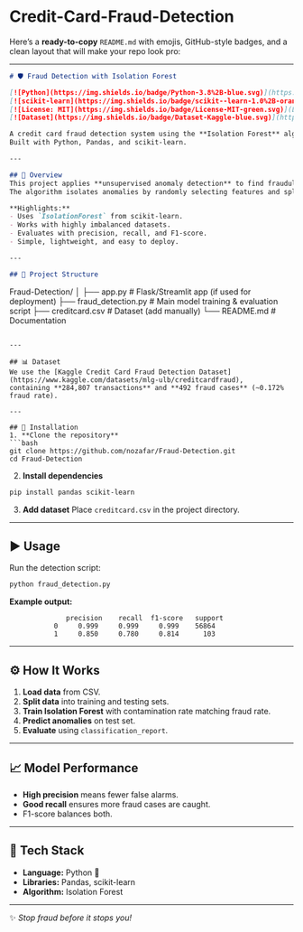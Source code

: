 # Credit-Card-Fraud-Detection
Here’s a **ready-to-copy** `README.md` with emojis, GitHub-style badges, and a clean layout that will make your repo look pro:

---

```markdown
# 🛡️ Fraud Detection with Isolation Forest

[![Python](https://img.shields.io/badge/Python-3.8%2B-blue.svg)](https://www.python.org/)
[![scikit-learn](https://img.shields.io/badge/scikit--learn-1.0%2B-orange)](https://scikit-learn.org/stable/)
[![License: MIT](https://img.shields.io/badge/License-MIT-green.svg)](LICENSE)
[![Dataset](https://img.shields.io/badge/Dataset-Kaggle-blue.svg)](https://www.kaggle.com/datasets/mlg-ulb/creditcardfraud)

A credit card fraud detection system using the **Isolation Forest** algorithm to detect anomalies in transactions.  
Built with Python, Pandas, and scikit-learn.

---

## 📌 Overview
This project applies **unsupervised anomaly detection** to find fraudulent credit card transactions.  
The algorithm isolates anomalies by randomly selecting features and split values — anomalies require fewer splits to isolate.

**Highlights:**
- Uses `IsolationForest` from scikit-learn.
- Works with highly imbalanced datasets.
- Evaluates with precision, recall, and F1-score.
- Simple, lightweight, and easy to deploy.

---

## 📂 Project Structure
```

Fraud-Detection/
│
├── app.py               # Flask/Streamlit app (if used for deployment)
├── fraud\_detection.py   # Main model training & evaluation script
├── creditcard.csv       # Dataset (add manually)
└── README.md            # Documentation

````

---

## 📊 Dataset
We use the [Kaggle Credit Card Fraud Detection Dataset](https://www.kaggle.com/datasets/mlg-ulb/creditcardfraud),  
containing **284,807 transactions** and **492 fraud cases** (~0.172% fraud rate).

---

## 🚀 Installation
1. **Clone the repository**
```bash
git clone https://github.com/nozafar/Fraud-Detection.git
cd Fraud-Detection
````

2. **Install dependencies**

```bash
pip install pandas scikit-learn
```

3. **Add dataset**
   Place `creditcard.csv` in the project directory.

---

## ▶️ Usage

Run the detection script:

```bash
python fraud_detection.py
```

**Example output:**

```
              precision    recall  f1-score   support
           0     0.999     0.999     0.999    56864
           1     0.850     0.780     0.814      103
```

---

## ⚙️ How It Works

1. **Load data** from CSV.
2. **Split data** into training and testing sets.
3. **Train Isolation Forest** with contamination rate matching fraud rate.
4. **Predict anomalies** on test set.
5. **Evaluate** using `classification_report`.

---

## 📈 Model Performance

* **High precision** means fewer false alarms.
* **Good recall** ensures more fraud cases are caught.
* F1-score balances both.

---

## 🧠 Tech Stack

* **Language:** Python 🐍
* **Libraries:** Pandas, scikit-learn
* **Algorithm:** Isolation Forest

---

✨ *Stop fraud before it stops you!*


